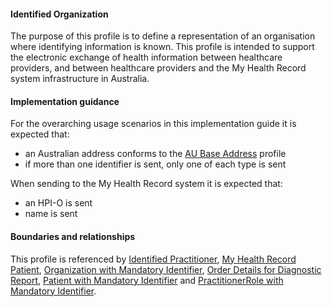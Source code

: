 #### Identified Organization
The purpose of this profile is to define a representation of an organisation where identifying information is known. This profile is intended to support the electronic exchange of health information between healthcare providers, and between healthcare providers and the My Health Record system infrastructure in Australia.

#### Implementation guidance
For the overarching usage scenarios in this implementation guide it is expected that:
* an Australian address conforms to the [AU Base Address](http://build.fhir.org/ig/hl7au/au-fhir-base/StructureDefinition-au-address.html) profile
* if more than one identifier is sent, only one of each type is sent

When sending to the My Health Record system it is expected that: 
* an HPI-O is sent
* name is sent

#### Boundaries and relationships
This profile is referenced by [Identified Practitioner](StructureDefinition-practitioner-identified-1.html), 
[My Health Record Patient](StructureDefinition-patient-mhr-1.html),
[Organization with Mandatory Identifier](StructureDefinition-organization-ident-1.html),
[Order Details for Diagnostic Report](StructureDefinition-servicerequest-diag-report-1.html), 
[Patient with Mandatory Identifier](StructureDefinition-patient-ident-1.html) and
[PractitionerRole with Mandatory Identifier](StructureDefinition-practitionerrole-ident-1.html).